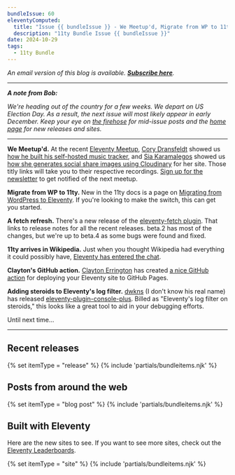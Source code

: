 ```yaml
---
bundleIssue: 60
eleventyComputed:
  title: "Issue {{ bundleIssue }} - We Meetup'd, Migrate from WP to 11ty, A fetch refresh, 11ty arrives in Wikipedia, Clayton's GitHub action, Adding steroids to Eleventy's log filter...And 4 releases, 16 posts and 14 sites to see"
  description: "11ty Bundle Issue {{ bundleIssue }}"
date: 2024-10-29
tags:
  - 11ty Bundle
---
```


_An email version of this blog is available. **[Subscribe here](#newsletter-subscribe)**._

---

**_A note from Bob:_**

_We're heading out of the country for a few weeks. We depart on US Election Day. As a result, the next issue will most likely appear in early December. Keep your eye on [the firehose](/firehose/) for mid-issue posts and the [home page](/) for new releases and sites._

---

**We Meetup'd.** At the recent [Eleventy Meetup](https://11tymeetup.dev/), [Cory Dransfeldt](https://coryd.dev/) showed us [how he built his self-hosted music tracker](https://www.youtube.com/watch?v=owhVOLYqNpw), and [Sia Karamalegos](https://sia.codes/) showed us [how she generates social share images using Cloudinary](https://www.youtube.com/watch?v=0pvqLW09D38) for her site. Those titly links will take you to their respective recordings. [Sign up for the newsletter](https://11tymeetup.dev/#newsletter) to get notified of the next meetup.

**Migrate from WP to 11ty.** New in the 11ty docs is a page on [Migrating from WordPress to Eleventy](https://www.11ty.dev/docs/migrate/wordpress/). If you're looking to make the switch, this can get you started.

**A fetch refresh.** There's a new release of the [eleventy-fetch plugin](https://github.com/11ty/eleventy-fetch/releases). That links to release notes for all the recent releases. beta.2 has most of the changes, but we're up to beta.4 as some bugs were found and fixed.

**11ty arrives in Wikipedia.** Just when you thought Wikipedia had everything it could possibly have, [Eleventy has entered the chat](<https://en.wikipedia.org/wiki/Eleventy_(software)>).

**Clayton's GitHub action.** [Clayton Errington](https://claytonerrington.com/) has created [a nice GitHub action](https://github.com/cjerrington/actions-eleventy) for deploying your Eleventy site to GitHub Pages.

**Adding steroids to Eleventy's log filter.** [dwkns](https://github.com/dwkns) (I don't know his real name) has released [eleventy-plugin-console-plus](https://github.com/dwkns/eleventy-plugin-console-plus#eleventy-plugin-console-plus). Billed as "Eleventy's log filter on steroids," this looks like a great tool to aid in your debugging efforts.

Until next time...

---

## Recent releases

{% set itemType = "release" %}
{% include 'partials/bundleitems.njk' %}

## Posts from around the web

{% set itemType = "blog post" %}
{% include 'partials/bundleitems.njk' %}

## Built with Eleventy

Here are the new sites to see. If you want to see more sites, check out the [Eleventy Leaderboards](https://www.11ty.dev/speedlify/).

{% set itemType = "site" %}
{% include 'partials/bundleitems.njk' %}
